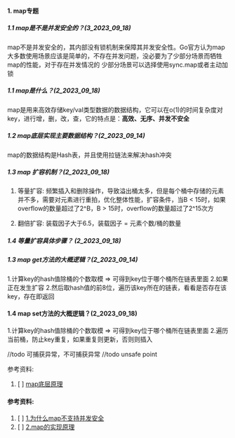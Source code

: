 #### 1. map专题
##### 1.1 map是不是并发安全的？(3_2023_09_18)
map不是并发安全的，其内部没有锁机制来保障其并发安全性。Go官方认为map大多数使用场景应该是简单的，不存在并发问题，没必要为了少部分场景而牺牲map的性能，对于存在并发情况的
少部分场景可以选择使用sync.map或者主动加锁


##### 1.1 map是什么？(2_2023_09_18)
map是用来高效存储key/val类型数据的数据结构，它可以在o(1)的时间复杂度对key，进行增，删，改，查，它的特点是：**高效、无序、并发不安全**


##### 1.2 map底层实现主要数据结构？(2_2023_09_14)
map的数据结构是Hash表，并且使用拉链法来解决hash冲突


##### 1.3 map 扩容机制？(2_2023_09_18)
1. 等量扩容: 频繁插入和删除操作，导致溢出桶太多，但是每个桶中存储的元素并不多，需要对元素进行重拍，优化整体性能，扩容条件，当B < 15时，如果overflow的数量超过了2^B，B > 15时，overflow的数量超过了2^15次方

2. 翻倍扩容: 装载因子大于6.5，装载因子 = 元素个数/桶的数量

##### 1.4 等量扩容具体步骤？ (2_2023_09_18)





##### 1.3 map get方法的大概逻辑？(2_2023_09_14)
1.计算key的hash值除桶的个数取模 => 可得到key位于哪个桶所在链表里面
2.如果正在发生扩容
2.然后取hash值的前8位，遍历该key所在的链表，看看是否存在该key，存在即返回


#### 1.4 map set方法的大概逻辑？(2_2023_09_18)
1.计算key的hash值除桶的个数取模 => 可得到key位于哪个桶所在链表里面
2.遍历当前桶，防止key重复，如果重复则更新，否则则插入




//todo 可捕获异常，不可捕获异常
//todo unsafe point


参考资料:

1. [ ] [map底层原理](https://zhuanlan.zhihu.com/p/495998623)


#### 参考资料:
1. [ ] [1.为什么map不支持并发安全]([https://learnku.com/articles/67151](https://juejin.cn/s/golang%20map%E4%B8%BA%E4%BB%80%E4%B9%88%E5%B9%B6%E5%8F%91%E4%B8%8D%E5%AE%89%E5%85%A8)https://juejin.cn/s/golang%20map%E4%B8%BA%E4%BB%80%E4%B9%88%E5%B9%B6%E5%8F%91%E4%B8%8D%E5%AE%89%E5%85%A8)
2. [ ] [2.map的实现原理](https://zhuanlan.zhihu.com/p/495998623)
